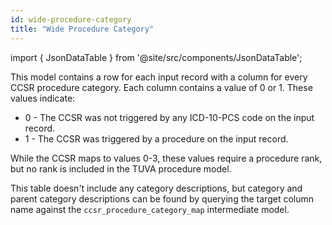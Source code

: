 ```yaml
---
id: wide-procedure-category
title: "Wide Procedure Category"
---
```


import { JsonDataTable } from '@site/src/components/JsonDataTable';

This model contains a row for each input record with a column for every CCSR procedure category. 
Each column contains a value of 0 or 1. These values indicate:
* 0 \- The CCSR was not triggered by any ICD-10-PCS code on the input record.
* 1 \- The CCSR was triggered by a procedure on the input record.  

While the CCSR maps to values 0-3, these values require a procedure rank, but no rank is
included in the TUVA procedure model.

This table doesn't include any category descriptions, but category and parent category descriptions
can be found by querying the target column name against the `ccsr_procedure_category_map` intermediate model. 

<JsonDataTable  jsonPath="nodes.model\.the_tuva_project\.ccsr__wide_procedure_category.columns" />